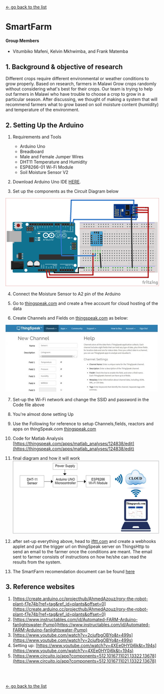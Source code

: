[← go back to the list](https://HandongHCI.github.io/StudentProjects/HCI2019S)

# SmartFarm

#### Group Members
- Vitumbiko Mafeni, Kelvin Mkhwimba, and Frank Matemba

## 1. Background & objective of research
Different crops require different environmental or weather conditions to grow properly. Based on research, farmers in Malawi Grow crops randomly without considering what's best for their crops. Our team is trying to help out farmers in Malawi who have trouble to choose a crop to grow in a particular season. After discussing, we thought of making a system that will recommend farmers what to grow based on soil moisture content (humidity) and temperature of the environment.  

## 2. Setting Up the Arduino
1. Requirements and Tools
	- Arduino Uno
	- Breadboard
	- Male and Female Jumper Wires
	- DHT11 Temperature and Humidity
	- ESP8266-01 Wi-Fi Module
	- Soil Moisture Sensor V2

2. Download Arduino Uno IDE [HERE](https://www.arduino.cc/en/Main/Software).

3. Set up the components as the Circuit Diagram below

![Set Up the ESP8266 module and DHT11](img/1.png)

4. Connect the Moisture Sensor to A2 pin of the Arduino 

5. Go to [thingspeak.com](https://www.thingspeak.com) and create a free account for cloud hosting of the data

6. Create Channels and Fields on [thingspeak.com](https://thingspeak.com/channels) as below:

![Set Up the channels and fields](img/2.jpg)

7. Set-up the Wi-Fi network and change the SSID and password in the Code file above

8. You're almost done setting Up

9. Use the Following for reference to setup Channels,fields, reactors and apps on thingSpeak.com [thingspeak.com](https://thingspeak.com/channels/766328)

10. Code for Matlab Analysis [https://thingspeak.com/apps/matlab_analyses/124838/edit](https://thingspeak.com/apps/matlab_analyses/124838/edit)

11. final diagram and how it will work ![Set Up of system](img/3.jpg)

12. after set-up everything above, head to [ifttt.com](https://ifttt.com/my_applets) and create a webhooks applet and put the trigger url on thingSpeak server on ThingsHttp to send an email to the farmer once the conditions are meant. The email sent to farmer consists of instructions on how he/she can read the results from the system.

13. The SmartFarm recomendation document can be found [here](http://bit.ly/2Jpk5ig)

## 3. Reference websites
1. [https://create.arduino.cc/projecthub/AhmedAzouz/rory-the-robot-plant-f7e74b?ref=tag&ref_id=plants&offset=0](https://create.arduino.cc/projecthub/AhmedAzouz/rory-the-robot-plant-f7e74b?ref=tag&ref_id=plants&offset=0)
2. [https://www.instructables.com/id/Automated-FARM-Arduino-fanlightswater-Pump](https://www.instructables.com/id/Automated-FARM-Arduino-fanlightswater-Pump)
3. [https://www.youtube.com/watch?v=2cjufbgOBYo&t=499s](https://www.youtube.com/watch?v=2cjufbgOBYo&t=499s)
4. Setting up: [https://www.youtube.com/watch?v=4XEe0HY0j6k&t=194s](https://www.youtube.com/watch?v=4XEe0HY0j6k&t=194s)
5. [https://www.circuito.io/app?components=512,10167,11021,13322,13678](https://www.circuito.io/app?components=512,10167,11021,13322,13678)

<br><br><br>
[← go back to the list](https://HandongHCI.github.io/StudentProjects/HCI2019S)